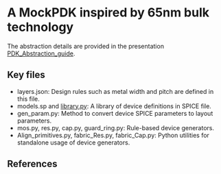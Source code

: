 # A MockPDK inspired by 65nm bulk technology

The abstraction details are provided in the presentation [PDK_Abstraction_guide](https://github.com/ALIGN-analoglayout/ALIGN-public/blob/documentation_update/pdks/PDK_Abstraction_Guide.pptx).

## Key files

* layers.json: Design rules such as metal width and pitch are defined in this file.
* models.sp and [library.py](https://github.com/ALIGN-analoglayout/ALIGN-public/blob/master/align/schema/library.py): A library of device definitions in SPICE file.
* gen_param.py: Method to convert device SPICE parameters to layout parameters.
* mos.py, res.py, cap.py, guard_ring.py: Rule-based device generators.
* Align_primitives.py, fabric_Res.py, fabric_Cap.py: Python utilities for standalone usage of device generators. 

## References

